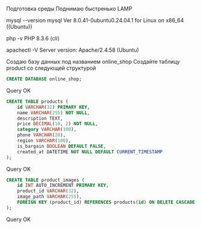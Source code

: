 Подготовка среды
Поднимаю быстренько LAMP

mysql --version
mysql  Ver 8.0.41-0ubuntu0.24.04.1 for Linux on x86_64 ((Ubuntu))

php -v
PHP 8.3.6 (cli)

apachectl -V
Server version: Apache/2.4.58 (Ubuntu)

Создаю базу данных под названием online_shop
Создайте таблицу product со следующей структурой

```sql
CREATE DATABASE online_shop;
```
Query OK

```sql
CREATE TABLE products (
    id VARCHAR(32) PRIMARY KEY,
    name VARCHAR(255) NOT NULL,
    description TEXT,
    price DECIMAL(10, 2) NOT NULL,
    category VARCHAR(100),
    phone VARCHAR(20),
    region VARCHAR(100),
    is_bargain BOOLEAN DEFAULT FALSE,
    created_at DATETIME NOT NULL DEFAULT CURRENT_TIMESTAMP
);
```
Query OK

```sql
CREATE TABLE product_images (
    id INT AUTO_INCREMENT PRIMARY KEY,
    product_id VARCHAR(32),
    image_path VARCHAR(255),
    FOREIGN KEY (product_id) REFERENCES products(id) ON DELETE CASCADE
);
```
Query OK


